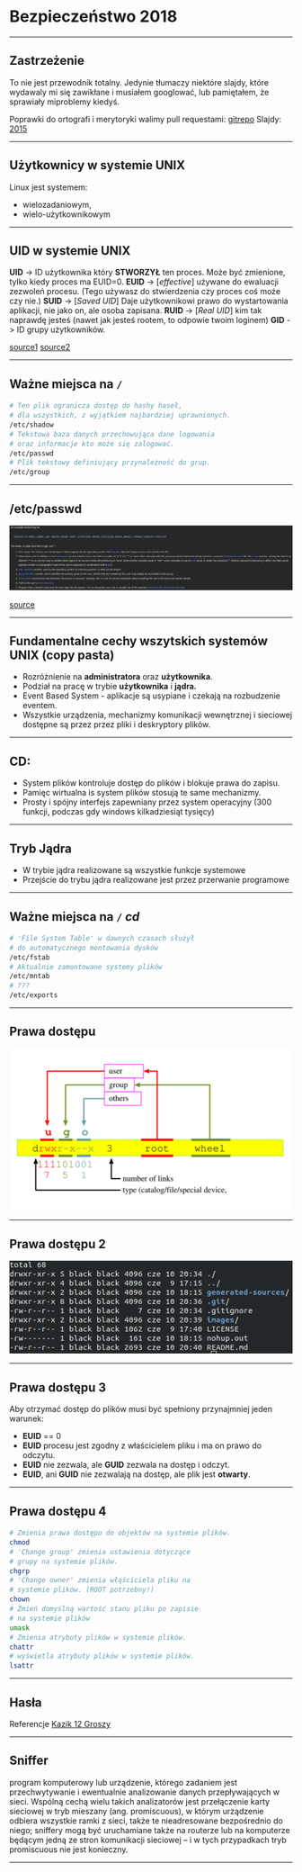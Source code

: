 

<!-- $theme: gaia -->

# Bezpieczeństwo 2018

---

## Zastrzeżenie

To nie jest przewodnik totalny. Jedynie tłumaczy niektóre slajdy, które wydawaly mi się zawikłane i musiałem googlować, lub pamiętałem, że sprawiały miproblemy kiedyś.

Poprawki do ortografi i merytoryki walimy pull requestami: [gitrepo](github.com/TheMesoria/non-total-guide)
Slajdy: [2015](http://dream.ict.pwr.wroc.pl/ssn/bus-www.pdf)


---

## Użytkownicy w systemie UNIX

Linux jest systemem: 

- wielozadaniowym,
- wielo-użytkownikowym

---

## UID w systemie UNIX

**UID** -> ID użytkownika który **STWORZYŁ** ten proces. Może być zmienione, tylko kiedy  proces ma EUID=0.
**EUID** -> [*effective*] używane do ewaluacji zezwoleń procesu. (Tego używasz do stwierdzenia czy proces coś może czy nie.)
**SUID** -> [*Saved UID*] Daje użytkownikowi prawo do wystartowania aplikacji, nie jako on, ale osoba zapisana.
**RUID** -> [*Real UID*] kim tak naprawdę jesteś (nawet jak jesteś rootem, to odpowie twoim loginem)
**GID** -> ID grupy użytkowników.

[source1](https://stackoverflow.com/questions/205070/whats-the-deal-with-all-the-different-uids-a-process-can-have)
[source2](https://www.linux.com/blog/what-suid-and-how-set-suid-linuxunix)

---

## Ważne miejsca na `/`

```bash
# Ten plik ogranicza dostęp do hashy haseł,
# dla wszystkich, z wyjątkiem najbardziej uprawnionych.
/etc/shadow
# Tekstowa baza danych przechowująca dane logowania
# oraz informacje kto może się zalogować.
/etc/passwd
# Plik tekstowy definiujący przynależność do grup.
/etc/group
```

---

## /etc/passwd

![wiki](images/passwd.png)

[source](https://en.wikipedia.org/wiki/Passwd#Password_file)

---

## Fundamentalne cechy wszytskich systemów UNIX (copy pasta)

- Rozróżnienie na **administratora** oraz **użytkownika**.
- Podział na pracę w trybie **użytkownika** i **jądra.**
- Event Based System - aplikacje są usypiane i czekają na rozbudzenie eventem.
- Wszystkie urządzenia, mechanizmy komunikacji wewnętrznej i sieciowej dostępne są przez przez pliki i deskryptory plików.

---

## CD:

- System plików kontroluje dostęp do plików i blokuje prawa do zapisu.
- Pamięc wirtualna is system plików stosują te same mechanizmy.
- Prosty i spójny interfejs zapewniany przez system operacyjny (300 funkcji, podczas gdy windows kilkadziesiąt tysięcy)

---

## Tryb Jądra

- W trybie jądra realizowane są wszystkie funkcje systemowe
- Przejście do trybu jądra realizowane jest przez przerwanie programowe

---

## Ważne miejsca na `/` *cd*

```bash
# 'File System Table' w dawnych czasach służył 
# do automatycznego montowania dysków
/etc/fstab
# Aktualnie zamontowane systemy plików
/etc/mntab
# ???
/etc/exports
```

---

## Prawa dostępu

![](images/file.png)

---

## Prawa dostępu 2

![](images/example_1.png)

---

## Prawa dostępu 3

Aby otrzymać dostęp do plików musi być spełniony przynajmniej jeden warunek:

- **EUID** == 0
- **EUID** procesu jest zgodny z właścicielem pliku i ma on prawo do odczytu.
- **EUID** nie zezwala, ale **GUID** zezwala na dostęp i odczyt.
- **EUID**, ani **GUID** nie zezwalają na dostęp, ale plik jest **otwarty**.

---

## Prawa dostępu 4

```bash
# Zmienia prawa dostępu do objektów na systemie plików.
chmod
# 'Change group' zmienia ustawienia dotyczące
# grupy na systemie plików.
chgrp
# 'Change owner' zmienia włąściciela pliku na
# systemie plików. (ROOT potrzebny!)
chown
# Zmień domyślną wartość stanu pliku po zapisie
# na systemie plików
umask
# Zmienia atrybuty plików w systemie plików.
chattr
# wyświetla atrybuty plików w systemie plików.
lsattr
```

---

## Hasła

Referencje
[Kazik 12 Groszy](https://www.youtube.com/watch?v=mnmcdWiotds)

---

## Sniffer

program komputerowy lub urządzenie, którego zadaniem jest przechwytywanie i ewentualnie analizowanie danych przepływających w sieci.
Wspólną cechą wielu takich analizatorów jest przełączenie karty sieciowej w tryb mieszany (ang. promiscuous), w którym urządzenie odbiera wszystkie ramki z sieci, także te nieadresowane bezpośrednio do niego; sniffery mogą być uruchamiane także na routerze lub na komputerze będącym jedną ze stron komunikacji sieciowej – i w tych przypadkach tryb promiscuous nie jest konieczny.

---

